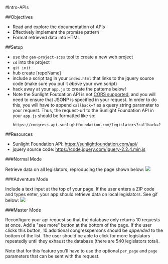 #Intro-APIs

##Objectives

  * Read and explore the documentation of APIs
  * Effectively implement the promise pattern
  * Format retrieved data into HTML

##Setup

* use the `gen-project-scss` tool to create a new web project
* `cd` into the project
* `git init`
* hub create [repoName]
* include a script tag in your `index.html` that links to the jquery source code (make sure you put it *above* your own script)
* hack away at your `app.js` to create the patterns below!
* Note the Sunlight Foutdation API is not [CORS supported](https://developer.mozilla.org/en-US/docs/Web/HTTP/Access_control_CORS), and you will need to ensure that JSONP is specified in your request. In order to do this, you will have to append `callback=?` as a query string parameter to your request. Thus, the request-url to the Sunlight Foundation API in your `app.js` should be formatted like so:
  ```
  https://congress.api.sunlightfoundation.com/legislators?callback=?
  ```

##Resources

 * Sunlight Foundation API: https://sunlightfoundation.com/api/
 * jquery source code: https://code.jquery.com/jquery-2.2.4.min.js

###Normal Mode

Retrieve data on all legislators, reproducing the page shown below: ![](./static.png)


###Adventure Mode

Include a text input at the top of your page. If the user enters a ZIP code and types enter, your app should retrieve data on local legislators. See gif below: ![](./adventure_mode.gif)


###Master Mode

Reconfigure your api request so that the database only returns 10 requests at once. Add a "see more" button at the bottom of the page. If the user clicks this button, 10 additional congresspersons should be *appended* to the bottom of the list. The user should be able to click for more legislators repeatedly until they exhaust the database (there are 540 legislators total).

Note that for this feature you'll have to use the optional `per_page` and `page` parameters that can be sent with the request.